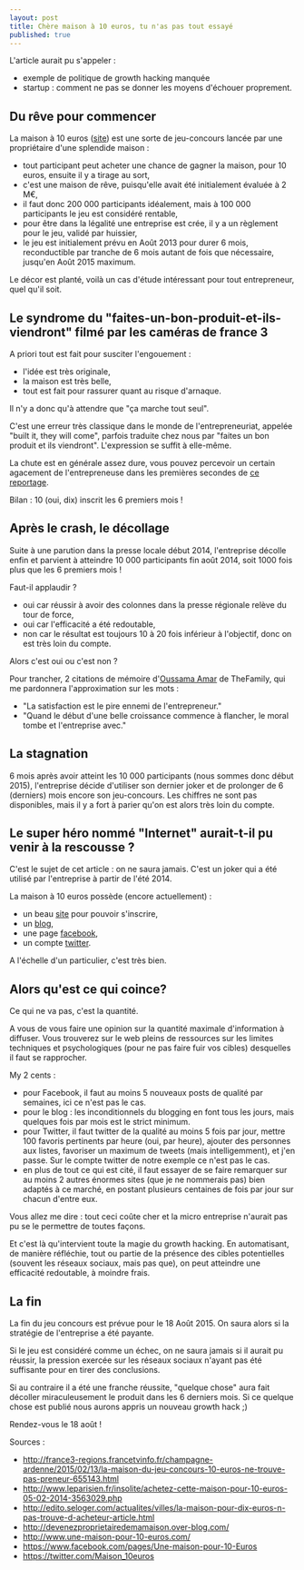 ```yaml
---
layout: post
title: Chère maison à 10 euros, tu n'as pas tout essayé
published: true
---
```


L'article aurait pu s'appeler :

 - exemple de politique de growth hacking manquée
 - startup : comment ne pas se donner les moyens d'échouer proprement.

## Du rêve pour commencer

La maison à 10 euros ([site]) est une sorte de jeu-concours lancée par une propriétaire d'une splendide maison :

- tout participant peut acheter une chance de gagner la maison, pour 10 euros, ensuite il y a tirage au sort,
- c'est une maison de rêve, puisqu'elle avait été initialement évaluée à 2 M€,
- il faut donc 200 000 participants idéalement, mais à 100 000 participants le jeu est considéré rentable,
- pour être dans la légalité une entreprise est crée, il y a un règlement pour le jeu, validé par huissier,
- le jeu est initialement prévu en Août  2013 pour durer 6 mois, reconductible par tranche de 6 mois autant de fois que nécessaire, jusqu'en Août 2015 maximum.

Le décor est planté, voilà un cas d'étude intéressant pour tout entrepreneur, quel qu'il soit.

## Le syndrome du "faites-un-bon-produit-et-ils-viendront" filmé par les caméras de france 3

A priori tout est fait pour susciter l'engouement :

- l'idée est très originale, 
- la maison est très belle,
- tout est fait pour rassurer quant au risque d'arnaque.

Il n'y a donc qu'à attendre que "ça marche tout seul".

C'est une erreur très classique dans le monde de l'entrepreneuriat, appelée "built it, they will come", parfois traduite chez nous par "faites un bon produit et ils viendront". L'expression se suffit à elle-même.

La chute est en générale assez dure, vous pouvez percevoir un certain agacement de l'entrepreneuse dans les premières secondes de [ce reportage].

Bilan : 10 (oui, dix) inscrit les 6 premiers mois !

## Après le crash, le décollage

Suite à une parution dans la presse locale début 2014, l'entreprise décolle enfin et parvient à atteindre 10 000 participants fin août 2014, soit 1000 fois plus que les 6 premiers mois !

Faut-il applaudir ? 

- oui car réussir à avoir des colonnes dans la presse régionale relève du tour de force, 
- oui car l'efficacité a été redoutable,
- non car le résultat est toujours 10 à 20 fois inférieur à l'objectif, donc on est très loin du compte.

Alors c'est oui ou c'est non ?

Pour trancher, 2 citations de mémoire d'[Oussama Amar] de TheFamily, qui me pardonnera l'approximation sur les mots :

 - "La satisfaction est le pire ennemi de l'entrepreneur."
 - "Quand le début d'une belle croissance commence à flancher, le moral tombe et l'entreprise avec."

## La stagnation

6 mois après avoir atteint les 10 000 participants (nous sommes donc début 2015), l'entreprise décide d'utiliser son dernier joker et de prolonger de 6 (derniers) mois encore son jeu-concours. Les chiffres ne sont pas disponibles, mais il y a fort à parier qu'on est alors très loin du compte.

## Le super héro nommé "Internet" aurait-t-il pu venir à la rescousse ?

C'est le sujet de cet article : on ne saura jamais. C'est un joker qui a été utilisé par l'entreprise à partir de l'été 2014. 

La maison à 10 euros possède (encore actuellement) :

- un beau [site] pour pouvoir s'inscrire,
- un [blog],
- une page [facebook],
- un compte [twitter].

A l'échelle d'un particulier, c'est très bien.

## Alors qu'est ce qui coince?

Ce qui ne va pas, c'est la quantité.

A vous de vous faire une opinion sur la quantité maximale d'information à diffuser. Vous trouverez sur le web pleins de ressources sur les limites techniques et psychologiques (pour ne pas faire fuir vos cibles) desquelles il faut se rapprocher.

My 2 cents :

- pour Facebook, il faut au moins 5 nouveaux posts de qualité par semaines, ici ce n'est pas le cas.
- pour le blog : les inconditionnels du blogging en font tous les jours, mais quelques fois par mois est le strict minimum.
- pour Twitter, il faut twitter de la qualité au moins 5 fois par jour, mettre 100 favoris pertinents par heure (oui, par heure), ajouter des personnes aux listes, favoriser un maximum de tweets (mais intelligemment), et j'en passe. Sur le compte twitter de notre exemple ce n'est pas le cas.
- en plus de tout ce qui est cité, il faut essayer de se faire remarquer sur au moins 2 autres énormes sites (que je ne nommerais pas) bien adaptés à ce marché, en postant plusieurs centaines de fois par jour sur chacun d'entre eux. 

Vous allez me dire : tout ceci coûte cher et la micro entreprise n'aurait pas pu se le permettre de toutes façons.

Et c'est là qu'intervient toute la magie du growth hacking. En automatisant, de manière réfléchie, tout ou partie de la présence des cibles potentielles (souvent les réseaux sociaux, mais pas que), on peut atteindre une efficacité redoutable, à moindre frais.

## La fin

La fin du jeu concours est prévue pour le 18 Août 2015. On saura alors si la stratégie de l'entreprise a été payante.

Si le jeu est considéré comme un échec, on ne saura jamais si il aurait pu réussir, la pression exercée sur les réseaux sociaux n'ayant pas été suffisante pour en tirer des conclusions.

Si au contraire il a été une franche réussite, "quelque chose" aura fait décoller miraculeusement le produit dans les 6 derniers mois. Si ce quelque chose est publié nous aurons appris un nouveau growth hack ;)

Rendez-vous le 18 août !

Sources :

 - http://france3-regions.francetvinfo.fr/champagne-ardenne/2015/02/13/la-maison-du-jeu-concours-10-euros-ne-trouve-pas-preneur-655143.html
 - http://www.leparisien.fr/insolite/achetez-cette-maison-pour-10-euros-05-02-2014-3563029.php
 - http://edito.seloger.com/actualites/villes/la-maison-pour-dix-euros-n-pas-trouve-d-acheteur-article.html
 - http://devenezproprietairedemamaison.over-blog.com/
 - http://www.une-maison-pour-10-euros.com/
 - https://www.facebook.com/pages/Une-maison-pour-10-Euros
 - https://twitter.com/Maison_10euros

[ce reportage]:http://api.dmcloud.net/player/pubpage/4f3d114d94a6f66945000325/54df2dd894a6f63f02bf938e/bbb6a85045b64793b15431540826072d?wmode=transparent&chromeless=0&autoplay=1
[Oussama Amar]:https://twitter.com/daedalium
[blog]:http://devenezproprietairedemamaison.over-blog.com/
[site]:http://www.une-maison-pour-10-euros.com/
[facebook]:https://www.facebook.com/pages/Une-maison-pour-10-Euros
[twitter]:https://twitter.com/Maison_10euros


